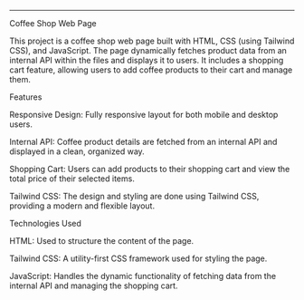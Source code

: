 ---

Coffee Shop Web Page

This project is a coffee shop web page built with HTML, CSS (using Tailwind CSS), and JavaScript. The page dynamically fetches product data from an internal API within the files and displays it to users. It includes a shopping cart feature, allowing users to add coffee products to their cart and manage them.

Features

Responsive Design: Fully responsive layout for both mobile and desktop users.

Internal API: Coffee product details are fetched from an internal API and displayed in a clean, organized way.

Shopping Cart: Users can add products to their shopping cart and view the total price of their selected items.

Tailwind CSS: The design and styling are done using Tailwind CSS, providing a modern and flexible layout.


Technologies Used

HTML: Used to structure the content of the page.

Tailwind CSS: A utility-first CSS framework used for styling the page.

JavaScript: Handles the dynamic functionality of fetching data from the internal API and managing the shopping cart.
